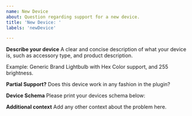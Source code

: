 ```yaml
---
name: New Device
about: Question regarding support for a new device.
title: 'New Device: '
labels: 'newDevice'

---
```


**Describe your device**
A clear and concise description of what your device is, such as accessory type, and product description.

Example: Generic Brand Lightbulb with Hex Color support, and 255 brightness. 

**Partial Support?**
Does this device work in any fashion in the plugin? 

**Device Schema**
Please print your devices schema below:


**Additional context**
Add any other context about the problem here.


